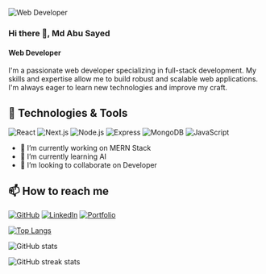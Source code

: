 
![Web Developer](https://api.deepai.org/job-view-file/255e95b7-ce52-42dd-a9ab-ac84018f29d6/outputs/output.jpg)
### Hi there 👋, Md Abu Sayed
#### Web Developer

I'm a passionate web developer specializing in full-stack development. My skills and expertise allow me to build robust and scalable web applications. I'm always eager to learn new technologies and improve my craft.

## 🔧 Technologies & Tools

![React](https://img.shields.io/badge/-React-black?style=flat&logo=react)
![Next.js](https://img.shields.io/badge/-Next.js-black?style=flat&logo=next.js)
![Node.js](https://img.shields.io/badge/-Node.js-black?style=flat&logo=node.js)
![Express](https://img.shields.io/badge/-Express-black?style=flat&logo=express)
![MongoDB](https://img.shields.io/badge/-MongoDB-black?style=flat&logo=mongodb)
![JavaScript](https://img.shields.io/badge/-JavaScript-black?style=flat&logo=javascript)

- 🔭 I’m currently working on MERN Stack  
- 🌱 I’m currently learning AI  
- 👯 I’m looking to collaborate on Developer  


 

## 📫 How to reach me

[![GitHub](https://img.shields.io/badge/GitHub-181717?style=for-the-badge&logo=github)](https://github.com/AbuSayed332)
[![LinkedIn](https://img.shields.io/badge/LinkedIn-0A66C2?style=for-the-badge&logo=linkedin&logoColor=white)](https://www.linkedin.com/in/md-abu-sayed-165892203/)
[![Portfolio](https://img.shields.io/badge/Portfolio-242424?style=for-the-badge&logo=internet-explorer&logoColor=white)](https://engineerabusayed.netlify.app/)

[![Top Langs](https://github-readme-stats.vercel.app/api/top-langs/?username=AbuSayed332)](https://github.com/anuraghazra/github-readme-stats)

![GitHub stats](https://github-readme-stats.vercel.app/api?username=AbuSayed332&show_icons=true&count_private=true)  

![GitHub streak stats](https://streak-stats.demolab.com/?user=AbuSayed332)  






